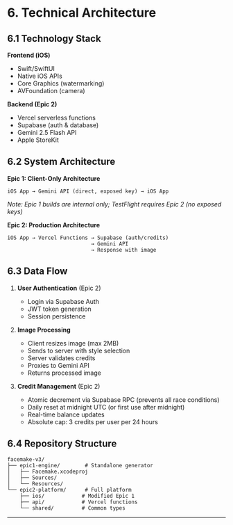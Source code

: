 # 6. Technical Architecture

## 6.1 Technology Stack

**Frontend (iOS)**
- Swift/SwiftUI
- Native iOS APIs
- Core Graphics (watermarking)
- AVFoundation (camera)

**Backend (Epic 2)**
- Vercel serverless functions
- Supabase (auth & database)
- Gemini 2.5 Flash API
- Apple StoreKit

## 6.2 System Architecture

**Epic 1: Client-Only Architecture**
```
iOS App → Gemini API (direct, exposed key) → iOS App
```
*Note: Epic 1 builds are internal only; TestFlight requires Epic 2 (no exposed keys)*

**Epic 2: Production Architecture**
```
iOS App → Vercel Functions → Supabase (auth/credits)
                           → Gemini API
                           → Response with image
```

## 6.3 Data Flow

1. **User Authentication** (Epic 2)
   - Login via Supabase Auth
   - JWT token generation
   - Session persistence

2. **Image Processing**
   - Client resizes image (max 2MB)
   - Sends to server with style selection
   - Server validates credits
   - Proxies to Gemini API
   - Returns processed image

3. **Credit Management** (Epic 2)
   - Atomic decrement via Supabase RPC (prevents all race conditions)
   - Daily reset at midnight UTC (or first use after midnight)
   - Real-time balance updates
   - Absolute cap: 3 credits per user per 24 hours

## 6.4 Repository Structure
```
facemake-v3/
├── epic1-engine/        # Standalone generator
│   ├── Facemake.xcodeproj
│   ├── Sources/
│   └── Resources/
└── epic2-platform/      # Full platform
    ├── ios/            # Modified Epic 1
    ├── api/            # Vercel functions
    └── shared/         # Common types
```

---
